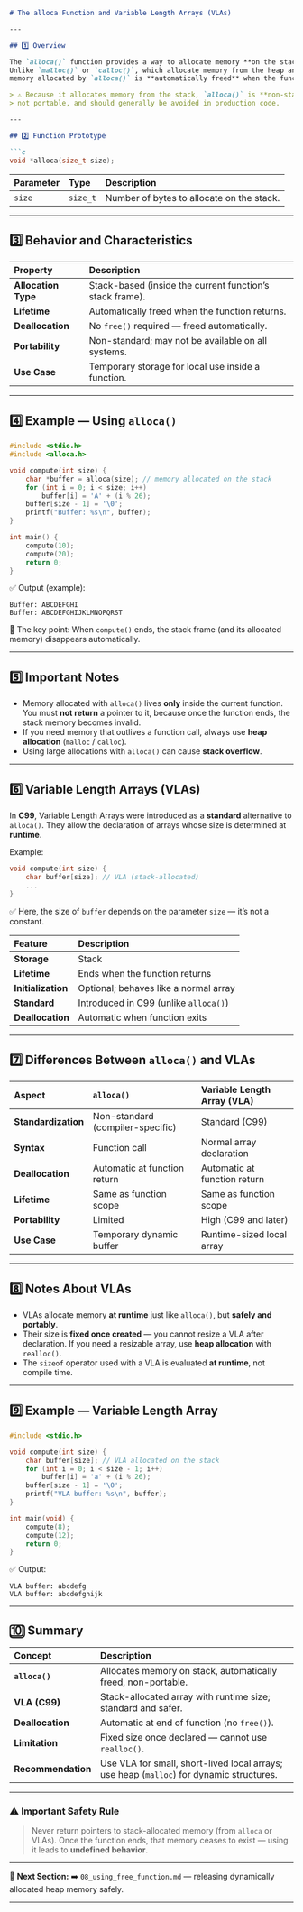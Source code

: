````markdown
# The alloca Function and Variable Length Arrays (VLAs)

---

## 1️⃣ Overview

The `alloca()` function provides a way to allocate memory **on the stack** rather than on the heap.  
Unlike `malloc()` or `calloc()`, which allocate memory from the heap and require manual `free()`,  
memory allocated by `alloca()` is **automatically freed** when the function that called it returns.

> ⚠️ Because it allocates memory from the stack, `alloca()` is **non-standard**,  
> not portable, and should generally be avoided in production code.

---

## 2️⃣ Function Prototype

```c
void *alloca(size_t size);
````

| Parameter | Type     | Description                               |
| :-------- | :------- | :---------------------------------------- |
| `size`    | `size_t` | Number of bytes to allocate on the stack. |

---

## 3️⃣ Behavior and Characteristics

| Property            | Description                                              |
| :------------------ | :------------------------------------------------------- |
| **Allocation Type** | Stack-based (inside the current function’s stack frame). |
| **Lifetime**        | Automatically freed when the function returns.           |
| **Deallocation**    | No `free()` required — freed automatically.              |
| **Portability**     | Non-standard; may not be available on all systems.       |
| **Use Case**        | Temporary storage for local use inside a function.       |

---

## 4️⃣ Example — Using `alloca()`

```c
#include <stdio.h>
#include <alloca.h>

void compute(int size) {
    char *buffer = alloca(size); // memory allocated on the stack
    for (int i = 0; i < size; i++)
        buffer[i] = 'A' + (i % 26);
    buffer[size - 1] = '\0';
    printf("Buffer: %s\n", buffer);
}

int main() {
    compute(10);
    compute(20);
    return 0;
}
```

✅ Output (example):

```
Buffer: ABCDEFGHI
Buffer: ABCDEFGHIJKLMNOPQRST
```

🧠 The key point:
When `compute()` ends, the stack frame (and its allocated memory) disappears automatically.

---

## 5️⃣ Important Notes

* Memory allocated with `alloca()` lives **only** inside the current function.
  You must **not return** a pointer to it, because once the function ends, the stack memory becomes invalid.
* If you need memory that outlives a function call, always use **heap allocation** (`malloc` / `calloc`).
* Using large allocations with `alloca()` can cause **stack overflow**.

---

## 6️⃣ Variable Length Arrays (VLAs)

In **C99**, Variable Length Arrays were introduced as a **standard** alternative to `alloca()`.
They allow the declaration of arrays whose size is determined at **runtime**.

Example:

```c
void compute(int size) {
    char buffer[size]; // VLA (stack-allocated)
    ...
}
```

✅ Here, the size of `buffer` depends on the parameter `size` — it’s not a constant.

| Feature            | Description                           |
| :----------------- | :------------------------------------ |
| **Storage**        | Stack                                 |
| **Lifetime**       | Ends when the function returns        |
| **Initialization** | Optional; behaves like a normal array |
| **Standard**       | Introduced in C99 (unlike `alloca()`) |
| **Deallocation**   | Automatic when function exits         |

---

## 7️⃣ Differences Between `alloca()` and VLAs

| Aspect              | `alloca()`                       | Variable Length Array (VLA)  |
| :------------------ | :------------------------------- | :--------------------------- |
| **Standardization** | Non-standard (compiler-specific) | Standard (C99)               |
| **Syntax**          | Function call                    | Normal array declaration     |
| **Deallocation**    | Automatic at function return     | Automatic at function return |
| **Lifetime**        | Same as function scope           | Same as function scope       |
| **Portability**     | Limited                          | High (C99 and later)         |
| **Use Case**        | Temporary dynamic buffer         | Runtime-sized local array    |

---

## 8️⃣ Notes About VLAs

* VLAs allocate memory **at runtime** just like `alloca()`, but **safely and portably**.
* Their size is **fixed once created** — you cannot resize a VLA after declaration.
  If you need a resizable array, use **heap allocation** with `realloc()`.
* The `sizeof` operator used with a VLA is evaluated **at runtime**, not compile time.

---

## 9️⃣ Example — Variable Length Array

```c
#include <stdio.h>

void compute(int size) {
    char buffer[size]; // VLA allocated on the stack
    for (int i = 0; i < size - 1; i++)
        buffer[i] = 'a' + (i % 26);
    buffer[size - 1] = '\0';
    printf("VLA buffer: %s\n", buffer);
}

int main(void) {
    compute(8);
    compute(12);
    return 0;
}
```

✅ Output:

```
VLA buffer: abcdefg
VLA buffer: abcdefghijk
```

---

## 🔟 Summary

| Concept            | Description                                                                              |
| :----------------- | :--------------------------------------------------------------------------------------- |
| **`alloca()`**     | Allocates memory on stack, automatically freed, non-portable.                            |
| **VLA (C99)**      | Stack-allocated array with runtime size; standard and safer.                             |
| **Deallocation**   | Automatic at end of function (no `free()`).                                              |
| **Limitation**     | Fixed size once declared — cannot use `realloc()`.                                       |
| **Recommendation** | Use VLA for small, short-lived local arrays; use heap (`malloc`) for dynamic structures. |

---

### ⚠️ Important Safety Rule

> Never return pointers to stack-allocated memory (from `alloca` or VLAs).
> Once the function ends, that memory ceases to exist — using it leads to **undefined behavior**.

---

📘 **Next Section:**
➡️ `08_using_free_function.md` — releasing dynamically allocated heap memory safely.

---

```
